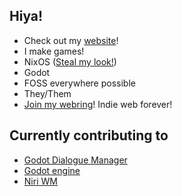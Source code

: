 ## Hiya! 
- Check out my [website](https://fireye.coffee)!
- I make games!
- NixOS ([Steal my look!](https://github.com/Fireye04/nix-dotfiles))
- Godot
- FOSS everywhere possible
- They/Them
- [Join my webring](https://gdt.fireye.coffee)! Indie web forever!

## Currently contributing to
- [Godot Dialogue Manager](https://github.com/nathanhoad/godot_dialogue_manager/)
- [Godot engine](https://github.com/godotengine/godot)
- [Niri WM](https://github.com/YaLTeR/niri)

